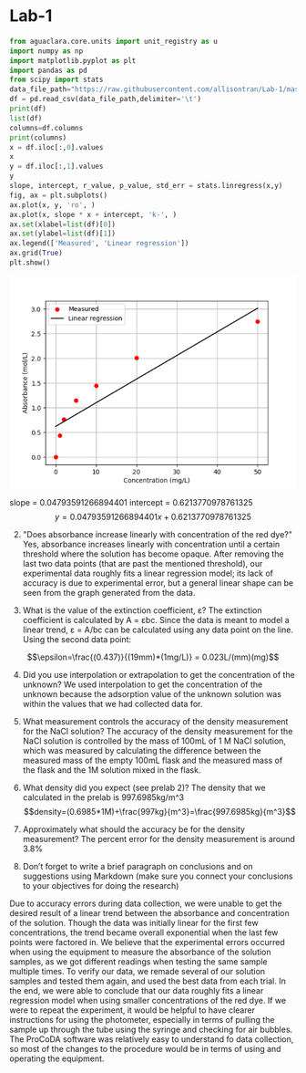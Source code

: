 # Lab-1
``` python
from aguaclara.core.units import unit_registry as u
import numpy as np
import matplotlib.pyplot as plt
import pandas as pd
from scipy import stats
data_file_path="https://raw.githubusercontent.com/allisontran/Lab-1/master/lab1data.tsv"
df = pd.read_csv(data_file_path,delimiter='\t')
print(df)
list(df)
columns=df.columns
print(columns)
x = df.iloc[:,0].values
x
y = df.iloc[:,1].values
y
slope, intercept, r_value, p_value, std_err = stats.linregress(x,y)
fig, ax = plt.subplots()
ax.plot(x, y, 'ro', )
ax.plot(x, slope * x + intercept, 'k-', )
ax.set(xlabel=list(df)[0])
ax.set(ylabel=list(df)[1])
ax.legend(['Measured', 'Linear regression'])
ax.grid(True)
plt.show()

```
![lab1](https://github.com/allisontran/Lab-1/blob/master/Lab1Figure(Group3).png)

slope = 0.04793591266894401
intercept = 0.6213770978761325
$$y=0.04793591266894401x+0.6213770978761325$$

2) "Does absorbance increase linearly with concentration of the red dye?"
  Yes, absorbance increases linearly with concentration until a certain threshold where the solution has become opaque. After removing the last two data points (that are past the mentioned threshold), our experimental data roughly fits a linear regression model; its lack of accuracy is due to experimental error, but a general linear shape can be seen from the graph generated from the data.

3) What is the value of the extinction coefficient, ε?
The extinction coefficient is calculated by A = εbc. Since the data is meant to model a linear trend, ε = A/bc can be calculated using any data point on the line. Using the second data point:

$$\epsilon=\frac{(0.437)}{(19mm)*(1mg/L)} = 0.023L/(mm)(mg)$$

4) Did you use interpolation or extrapolation to get the concentration of the unknown?
We used interpolation to get the concentration of the unknown because the adsorption value of the unknown solution was within the values that we had collected data for.

5) What measurement controls the accuracy of the density measurement for the NaCl solution?
The accuracy of the density measurement for the NaCl solution is controlled by the mass of 100mL of 1 M NaCl solution, which was measured by calculating the difference between the measured mass of the empty 100mL flask and the measured mass of the flask and the 1M solution mixed in the flask.

6) What density did you expect (see prelab 2)?
The density that we calculated in the prelab is 997.6985kg/m^3
$$density=(0.6985*1M)+\frac{997kg}{m^3}=\frac{997.6985kg}{m^3}$$

7) Approximately what should the accuracy be for the density measurement?
The percent error for the density measurement is around 3.8%

8) Don’t forget to write a brief paragraph on conclusions and on suggestions using Markdown (make sure you connect your conclusions to your objectives for doing the research)

Due to accuracy errors during data collection, we were unable to get the desired result of a linear trend between the absorbance and concentration of the solution. Though the data was initially linear for the first few concentrations, the trend became overall exponential when the last few points were factored in. We believe that the experimental errors occurred when using the equipment to measure the absorbance of the solution samples, as we got different readings when testing the same sample multiple times. To verify our data, we remade several of our solution samples and tested them again, and used the best data from each trial. In the end, we were able to conclude that our data roughly fits a linear regression model when using smaller concentrations of the red dye. If we were to repeat the experiment, it would be helpful to have clearer instructions for using the photometer, especially in terms of pulling the sample up through the tube using the syringe and checking for air bubbles. The ProCoDA software was relatively easy to understand fo data collection, so most of the changes to the procedure would be in terms of using and operating the equipment.

```
